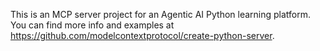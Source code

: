 <!-- Use this file to provide workspace-specific custom instructions to Copilot. For more details, visit https://code.visualstudio.com/docs/copilot/copilot-customization#_use-a-githubcopilotinstructionsmd-file -->

This is an MCP server project for an Agentic AI Python learning platform. You can find more info and examples at https://github.com/modelcontextprotocol/create-python-server.
